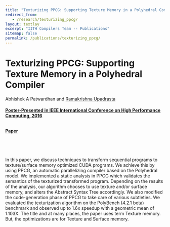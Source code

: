 ```yaml
---
title: "Texturizing PPCG: Supporting Texture Memory in a Polyhedral Compiler"
redirect_from:
   - /research/texturizing_ppcg/
layout: textlay
excerpt: "IITH Compilers Team -- Publications"
sitemap: false
permalink: /publications/texturizing_ppcg/
---
```



<div class="container-fluid" style="height:100%; width:100%"> 
<h1>Texturizing PPCG: Supporting Texture Memory in a Polyhedral Compiler</h1>
<p>Abhishek A Patwardhan and <a href="https://www.iith.ac.in/~ramakrishna" target="_blank">Ramakrishna Upadrasta</p>
<h4> Poster-Presented in IEEE International Conference on High Performance Computing, 2016
 </h4>

<br>

 <div style="position:relative; top:-25px;">
 <h4><a href="https://raiith.iith.ac.in/4130/1/texPPCG.pdf" target="_blank">Paper</a>
 </h4>
 </div> 


 <br>     
<p> In this paper, we discuss techniques to transform
sequential programs to texture/surface memory optimized CUDA
programs. We achieve this by using PPCG, an automatic parallelizing compiler based on the Polyhedral model. We implemented
a static analysis in PPCG which validates the semantics of the
texturized transformed program. Depending on the results of
the analysis, our algorithm chooses to use texture and/or surface
memory, and alters the Abstract Syntax Tree accordingly. We
also modified the code-generation phase of PPCG to take care
of various subtleties. We evaluated the texturization algorithm
on the PolyBench (4.2.1 beta) benchmark and observed up to
1.6x speedup with a geometric mean of 1.103X. The title and
at many places, the paper uses term Texture memory. But, the
optimizations are for Texture and Surface memory.</p>
<br>
</div>
